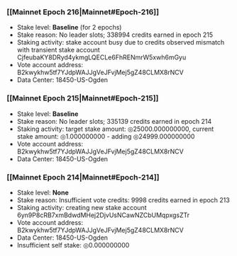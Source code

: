### [[Mainnet Epoch 216|Mainnet#Epoch-216]]
* Stake level: **Baseline** (for 2 epochs)
* Stake reason: No leader slots; 338994 credits earned in epoch 215
* Staking activity: stake account busy due to credits observed mismatch with transient stake account CjfeubaKY8DRyd4ykmgLQECLe6FhRENmrW5xwh6mGyu
* Vote account address: B2kwykhw5tf7YJdpWAJJgVeJFvjMej5gZ48CLMX8rNCV
* Data Center: 18450-US-Ogden
### [[Mainnet Epoch 215|Mainnet#Epoch-215]]
* Stake level: **Baseline**
* Stake reason: No leader slots; 335139 credits earned in epoch 214
* Staking activity: target stake amount: ◎25000.000000000, current stake amount: ◎1.000000000 - adding ◎24999.000000000
* Vote account address: B2kwykhw5tf7YJdpWAJJgVeJFvjMej5gZ48CLMX8rNCV
* Data Center: 18450-US-Ogden
### [[Mainnet Epoch 214|Mainnet#Epoch-214]]
* Stake level: **None**
* Stake reason: Insufficient vote credits: 9998 credits earned in epoch 213
* Staking activity: creating new stake account 6yn9P8cRB7xmBdwdMHej2DjvUsNCawNZCbUMqpxgsZTr
* Vote account address: B2kwykhw5tf7YJdpWAJJgVeJFvjMej5gZ48CLMX8rNCV
* Data Center: 18450-US-Ogden
* Insufficient self stake: ◎0.000000000